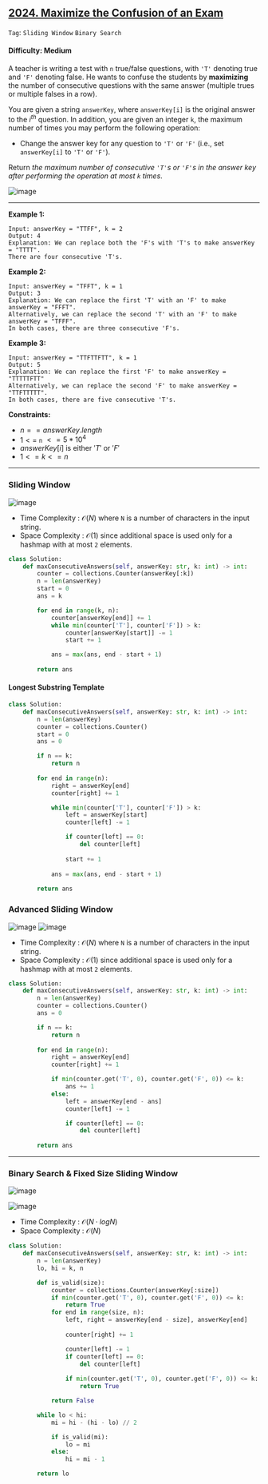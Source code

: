 ## [2024. Maximize the Confusion of an Exam](https://leetcode.com/problems/maximize-the-confusion-of-an-exam/)

```Tag```: ```Sliding Window``` ```Binary Search```

#### Difficulty: Medium

A teacher is writing a test with ```n``` true/false questions, with ```'T'``` denoting true and ```'F'``` denoting false. He wants to confuse the students by __maximizing__ the number of consecutive questions with the same answer (multiple trues or multiple falses in a row).

You are given a string ```answerKey```, where ```answerKey[i]``` is the original answer to the $i^{th}$ question. In addition, you are given an integer ```k```, the maximum number of times you may perform the following operation:

- Change the answer key for any question to ```'T'``` or ```'F'``` (i.e., set ```answerKey[i]``` to ```'T'``` or ```'F'```).

Return _the maximum number of consecutive ```'T'```s or ```'F'```s in the answer key after performing the operation at most ```k``` times_.

![image](https://github.com/quananhle/Python/assets/35042430/5fdb85de-c488-45bd-8fe8-3e1d0cfa8157)

---

__Example 1:__
```
Input: answerKey = "TTFF", k = 2
Output: 4
Explanation: We can replace both the 'F's with 'T's to make answerKey = "TTTT".
There are four consecutive 'T's.
```

__Example 2:__
```
Input: answerKey = "TFFT", k = 1
Output: 3
Explanation: We can replace the first 'T' with an 'F' to make answerKey = "FFFT".
Alternatively, we can replace the second 'T' with an 'F' to make answerKey = "TFFF".
In both cases, there are three consecutive 'F's.
```

__Example 3:__
```
Input: answerKey = "TTFTTFTT", k = 1
Output: 5
Explanation: We can replace the first 'F' to make answerKey = "TTTTTFTT"
Alternatively, we can replace the second 'F' to make answerKey = "TTFTTTTT". 
In both cases, there are five consecutive 'T's.
```

__Constraints:__

- $n == answerKey.length$
- $1 <=$ ```n``` $<= 5 * 10^{4}$
- $answerKey[i]$ is either $'T'$ or $'F'$
- $1 <= k <= n$

---

### Sliding Window

![image](https://leetcode.com/problems/maximize-the-confusion-of-an-exam/Figures/2024/3.png)

- Time Complexity : $\mathcal{O}(N)$ where ```N``` is a number of characters in the input string.
- Space Complexity : $\mathcal{O}(1)$ since additional space is used only for a hashmap with at most ```2``` elements.

```Python
class Solution:
    def maxConsecutiveAnswers(self, answerKey: str, k: int) -> int:
        counter = collections.Counter(answerKey[:k])
        n = len(answerKey)
        start = 0
        ans = k

        for end in range(k, n):
            counter[answerKey[end]] += 1
            while min(counter['T'], counter['F']) > k:
                counter[answerKey[start]] -= 1
                start += 1

            ans = max(ans, end - start + 1)
        
        return ans
```

#### Longest Substring Template

```Python
class Solution:
    def maxConsecutiveAnswers(self, answerKey: str, k: int) -> int:
        n = len(answerKey)
        counter = collections.Counter()
        start = 0
        ans = 0

        if n == k:
            return n
        
        for end in range(n):
            right = answerKey[end]
            counter[right] += 1

            while min(counter['T'], counter['F']) > k:
                left = answerKey[start]
                counter[left] -= 1

                if counter[left] == 0:
                    del counter[left]
                
                start += 1
            
            ans = max(ans, end - start + 1)
        
        return ans
```

### Advanced Sliding Window

![image](https://leetcode.com/problems/maximize-the-confusion-of-an-exam/Figures/2024/s3.png)
![image](https://leetcode.com/problems/maximize-the-confusion-of-an-exam/Figures/2024/s4.png)

- Time Complexity : $\mathcal{O}(N)$ where ```N``` is a number of characters in the input string.
- Space Complexity : $\mathcal{O}(1)$ since additional space is used only for a hashmap with at most ```2``` elements.

```Python
class Solution:
    def maxConsecutiveAnswers(self, answerKey: str, k: int) -> int:
        n = len(answerKey)
        counter = collections.Counter()
        ans = 0

        if n == k:
            return n
        
        for end in range(n):
            right = answerKey[end]
            counter[right] += 1

            if min(counter.get('T', 0), counter.get('F', 0)) <= k:
                ans += 1
            else:
                left = answerKey[end - ans]
                counter[left] -= 1

                if counter[left] == 0:
                    del counter[left]
        
        return ans
```

---

### Binary Search & Fixed Size Sliding Window

![image](https://leetcode.com/problems/maximize-the-confusion-of-an-exam/Figures/2024/1.png)

![image](https://leetcode.com/problems/maximize-the-confusion-of-an-exam/Figures/2024/2.png)

- Time Complexity : $\mathcal{O}(N \cdot logN)$
- Space Complexity : $\mathcal{O}(N)$

```Python
class Solution:
    def maxConsecutiveAnswers(self, answerKey: str, k: int) -> int:
        n = len(answerKey)
        lo, hi = k, n

        def is_valid(size):
            counter = collections.Counter(answerKey[:size])
            if min(counter.get('T', 0), counter.get('F', 0)) <= k:
                return True
            for end in range(size, n):
                left, right = answerKey[end - size], answerKey[end]
                
                counter[right] += 1

                counter[left] -= 1
                if counter[left] == 0:
                    del counter[left]
                
                if min(counter.get('T', 0), counter.get('F', 0)) <= k:
                    return True

            return False

        while lo < hi:
            mi = hi - (hi - lo) // 2

            if is_valid(mi):
                lo = mi
            else:
                hi = mi - 1

        return lo
```
